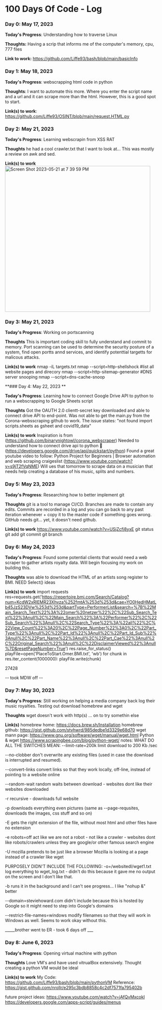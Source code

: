 # 100 Days Of Code - Log

### Day 0: May 17, 2023 

**Today's Progress**: Understanding how to traverse Linux  

**Thoughts:** Having a scrip that informs me of the computer's memory, cpu, 777 files 

**Link to work:** https://github.com/Liffe93/bash/blob/main/basicInfo

### Day 1: May 18, 2023

**Today's Progress**: webscrapping html code in python

**Thoughts**: I want to automate this more. Where you enter the script name and a url and it can scrape more than the html. However, this is a good spot to start. 

**Link(s) to work**: https://github.com/Liffe93/OSINT/blob/main/request.HTML.py


### Day 2: May 21, 2023 

**Today's Progress**: Learning webscrapin from XSS RAT 

**Thoughts** he had a cool crawler.txt that I want to look at... This was mostly a review on awk and sed. 

**Link(s) to work**
<img width="480" alt="Screen Shot 2023-05-21 at 7 39 59 PM" src="https://github.com/kallaway/100-days-of-code/assets/111470998/cbd77bfc-9c2f-4e0b-b114-7d6fb3061ca4">

### Day 3: May 21, 2023 

**Today's Progress**: Working on portscanning 

**Thoughts** This is important coding skill to fully understand and commit to memory. Port scanning can be used to determine the security posture of a system, find open portts annd services, and identify potenttial targetts for malicous attacks. 

**Link(s) to work**
nmap -iL targets.txt
nmap --script=http-shellshock <target> 
  #list all website pages and direcory 
nmap --script=http-sitemap-generator <target>
  #DNS server snooping
nmap --script=dns-cache-snoop <target>

**### Day 4: May 22, 2023 **

**Today's Progress**:  Learning how to connect Google Drive API to python to run a webscrapping to Google Sheets script 

**Thoughts** Got the OAUTH 2.0 clientt-secret key downloaded and able to connect drive API to end-point. Was not able to get the main.py from the Corona-websscraping github to work. The issue states: "not found import scripts.sheets as gsheet and covid19_data" 

**Link(s) to work** 
Inspiration is from (https://github.com/binarynightowl/corona_webscraper) 
Needed to understand how to connect drive api to python  🐍  (https://developers.google.com/drive/api/quickstart/python) 
Found a great youtube video to follow: Python Project for Beginners | Browser automation and web scraping craigeslist (https://www.youtube.com/watch?v=s9jT2fVqNME) Will ues that tomorrow to scrape data on a musician that needs help creating a database of his music, splits and numbers.
  
 
### Day 5: May 23, 2023 

**Today's Progress**: Researching how to better implement git

**Thoughts** git is a tool to manage CI/CD. Branches are made to contain any edits. Commits are recorded in a log and you can go back to any past iteration whenever + copy it to the master code if something goes wrong. GitHub needs git... yet, it doesn't need github. 

**Link(s) to work** https://www.youtube.com/watch?v=USjZcfj8yxE 
git status
  git add
  git commit 
  git branch 
  
  
### Day 6: May 24, 2023 

**Today's Progress**: Found some potential clients that would need a web scraper to gather artists royalty data. Will begin focusing my work on building this. 

**Thoughts** was able to download the HTML of an artists song register to BMI. 
  NEED Select() ideas

**Link(s) to work**
  import requests
res=requests.get('https://repertoire.bmi.com/Search/Catalog?num=KcdW2xRlEMR23Xhvza%252fmtA%253d%253d&cae=YO0HedHMatLb45JzS23DVw%253d%253d&partType=PerformerList&search=%7B%22Main_Search_Text%22%3A%22omer%20netzer%22%2C%22Sub_Search_Text%22%3Anull%2C%22Main_Search%22%3A%22Performer%22%2C%22Sub_Search%22%3Anull%2C%22Search_Type%22%3A%22all%22%2C%22View_Count%22%3A20%2C%22Page_Number%22%3A0%2C%22Part_Type%22%3Anull%2C%22Part_Id%22%3Anull%2C%22Part_Id_Sub%22%3Anull%2C%22Part_Name%22%3Anull%2C%22Part_Cae%22%3Anull%2C%22Original_Search%22%3Anull%2C%22DisclaimerViewed%22%3Anull%7D&resetPageNumber=True')
res.raise_for_status()
playFile=open('PlaceToStart.Omer.BMI.txt', 'wb')
for chunk in res.iter_content(1000000):
    playFile.write(chunk)

    
27428

  -- took MDW off --
 ### Day 7: May 30, 2023 

**Today's Progress**: Still working on helping a media company back log their music royalties. Testing out download homebrew and wget 

**Thoughts** wget doesn't work with http(s) ... on to try somethin else 

  
**Link(s)**
homebrew home:  https://docs.brew.sh/Installation
 homebrew github: https://gist.github.com/stvhwrd/985dedbe1d3329e68d70
  wget mann page: https://www.gnu.org/software/wget/manual/wget.html
 Python & wget https://www.scrapingbee.com/blog/python-wget/
notes: WHAT DO ALL THE SWITCHES MEAN:
--limit-rate=200k limit download to 200 Kb /sec

--no-clobber don't overwrite any existing files (used in case the download is interrupted and resumed).

--convert-links convert links so that they work locally, off-line, instead of pointing to a website online

--random-wait random waits between download - websites dont like their websites downloaded

-r recursive - downloads full website

-p downloads everything even pictures (same as --page-requsites, downloads the images, css stuff and so on)

-E gets the right extension of the file, without most html and other files have no extension

-e robots=off act like we are not a robot - not like a crawler - websites dont like robots/crawlers unless they are google/or other famous search engine

-U mozilla pretends to be just like a browser Mozilla is looking at a page instead of a crawler like wget

PURPOSELY DIDN'T INCLUDE THE FOLLOWING:
-o=/websitedl/wget1.txt log everything to wget_log.txt - didn't do this because it gave me no output on the screen and I don't like that.

-b runs it in the background and I can't see progress... I like "nohup &" better

--domain=steviehoward.com didn't include because this is hosted by Google so it might need to step into Google's domains

--restrict-file-names=windows modify filenames so that they will work in Windows as well. Seems to work okay without this.


  _____brother went to ER - took 6 days off ___ 
  
  ### Day 8: June 6, 2023 

**Today's Progress**: Opening virtual machine with python 

**Thoughts** Love VM's and have used vitrualBox extensively. Thought creating a python VM would be ideal 

**Link(s) to work**
  My Code: https://github.com/Liffe93/bash/blob/main/pythonVM
 Reference:  https://gist.github.com/nrollr/e295c3bdb8858c4c2df7571fa795402b
  
  
  
  future project ideas: 
  https://www.youtube.com/watch?v=jAfQvMxcokI
  https://developers.google.com/apps-script/guides/menus

